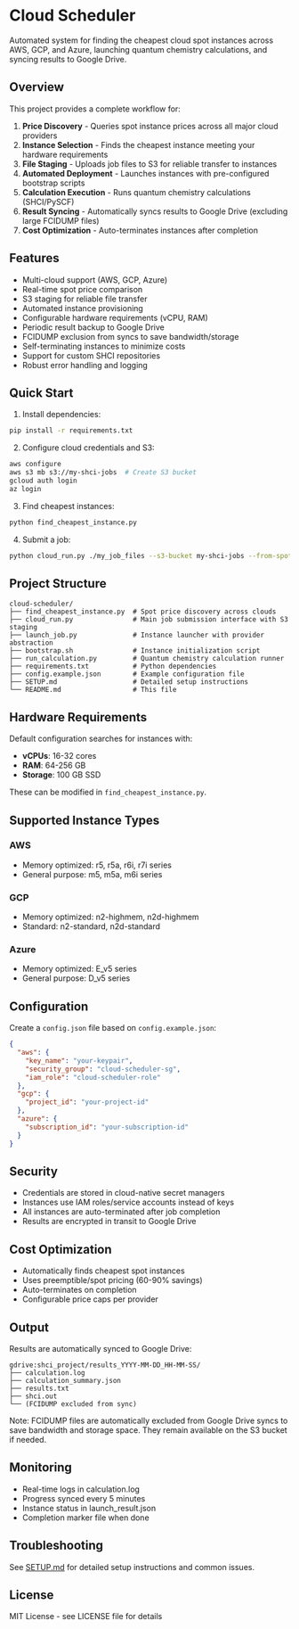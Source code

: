 # Cloud Scheduler

Automated system for finding the cheapest cloud spot instances across AWS, GCP, and Azure, launching quantum chemistry calculations, and syncing results to Google Drive.

## Overview

This project provides a complete workflow for:
1. **Price Discovery** - Queries spot instance prices across all major cloud providers
2. **Instance Selection** - Finds the cheapest instance meeting your hardware requirements
3. **File Staging** - Uploads job files to S3 for reliable transfer to instances
4. **Automated Deployment** - Launches instances with pre-configured bootstrap scripts
5. **Calculation Execution** - Runs quantum chemistry calculations (SHCI/PySCF)
6. **Result Syncing** - Automatically syncs results to Google Drive (excluding large FCIDUMP files)
7. **Cost Optimization** - Auto-terminates instances after completion

## Features

- Multi-cloud support (AWS, GCP, Azure)
- Real-time spot price comparison
- S3 staging for reliable file transfer
- Automated instance provisioning
- Configurable hardware requirements (vCPU, RAM)
- Periodic result backup to Google Drive
- FCIDUMP exclusion from syncs to save bandwidth/storage
- Self-terminating instances to minimize costs
- Support for custom SHCI repositories
- Robust error handling and logging

## Quick Start

1. Install dependencies:
```bash
pip install -r requirements.txt
```

2. Configure cloud credentials and S3:
```bash
aws configure
aws s3 mb s3://my-shci-jobs  # Create S3 bucket
gcloud auth login
az login
```

3. Find cheapest instances:
```bash
python find_cheapest_instance.py
```

4. Submit a job:
```bash
python cloud_run.py ./my_job_files --s3-bucket my-shci-jobs --from-spot-prices
```

## Project Structure

```
cloud-scheduler/
├── find_cheapest_instance.py  # Spot price discovery across clouds
├── cloud_run.py               # Main job submission interface with S3 staging
├── launch_job.py              # Instance launcher with provider abstraction
├── bootstrap.sh               # Instance initialization script
├── run_calculation.py         # Quantum chemistry calculation runner
├── requirements.txt           # Python dependencies
├── config.example.json        # Example configuration file
├── SETUP.md                   # Detailed setup instructions
└── README.md                  # This file
```

## Hardware Requirements

Default configuration searches for instances with:
- **vCPUs**: 16-32 cores
- **RAM**: 64-256 GB
- **Storage**: 100 GB SSD

These can be modified in `find_cheapest_instance.py`.

## Supported Instance Types

### AWS
- Memory optimized: r5, r5a, r6i, r7i series
- General purpose: m5, m5a, m6i series

### GCP
- Memory optimized: n2-highmem, n2d-highmem
- Standard: n2-standard, n2d-standard

### Azure
- Memory optimized: E_v5 series
- General purpose: D_v5 series

## Configuration

Create a `config.json` file based on `config.example.json`:

```json
{
  "aws": {
    "key_name": "your-keypair",
    "security_group": "cloud-scheduler-sg",
    "iam_role": "cloud-scheduler-role"
  },
  "gcp": {
    "project_id": "your-project-id"
  },
  "azure": {
    "subscription_id": "your-subscription-id"
  }
}
```

## Security

- Credentials are stored in cloud-native secret managers
- Instances use IAM roles/service accounts instead of keys
- All instances are auto-terminated after job completion
- Results are encrypted in transit to Google Drive

## Cost Optimization

- Automatically finds cheapest spot instances
- Uses preemptible/spot pricing (60-90% savings)
- Auto-terminates on completion
- Configurable price caps per provider

## Output

Results are automatically synced to Google Drive:
```
gdrive:shci_project/results_YYYY-MM-DD_HH-MM-SS/
├── calculation.log
├── calculation_summary.json
├── results.txt
├── shci.out
└── (FCIDUMP excluded from sync)
```

Note: FCIDUMP files are automatically excluded from Google Drive syncs to save bandwidth and storage space. They remain available on the S3 bucket if needed.

## Monitoring

- Real-time logs in calculation.log
- Progress synced every 5 minutes
- Instance status in launch_result.json
- Completion marker file when done

## Troubleshooting

See [SETUP.md](SETUP.md) for detailed setup instructions and common issues.

## License

MIT License - see LICENSE file for details
